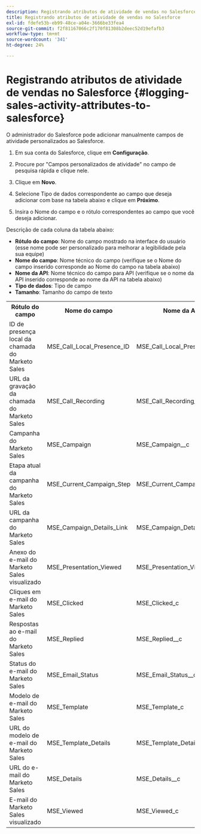 ```yaml
---
description: Registrando atributos de atividade de vendas no Salesforce - Documentos da Marketo - Documentação do produto
title: Registrando atributos de atividade de vendas no Salesforce
exl-id: fdefe53b-eb99-48ce-a04e-3666be33fea4
source-git-commit: f2f81167066c2f170f81308b2deec52d19efafb3
workflow-type: tm+mt
source-wordcount: '341'
ht-degree: 24%

---
```


# Registrando atributos de atividade de vendas no Salesforce {#logging-sales-activity-attributes-to-salesforce}

O administrador do Salesforce pode adicionar manualmente campos de atividade personalizados ao Salesforce.

1. Em sua conta do Salesforce, clique em **Configuração**.

1. Procure por &quot;Campos personalizados de atividade&quot; no campo de pesquisa rápida e clique nele.

1. Clique em **Novo**.

1. Selecione Tipo de dados correspondente ao campo que deseja adicionar com base na tabela abaixo e clique em **Próximo**.

1. Insira o Nome do campo e o rótulo correspondentes ao campo que você deseja adicionar.

Descrição de cada coluna da tabela abaixo:

* **Rótulo do campo**: Nome do campo mostrado na interface do usuário (esse nome pode ser personalizado para melhorar a legibilidade pela sua equipe)
* **Nome do campo**: Nome técnico do campo (verifique se o Nome do campo inserido corresponde ao Nome do campo na tabela abaixo)
* **Nome da API**: Nome técnico do campo para API (verifique se o nome da API inserido corresponde ao nome da API na tabela abaixo)
* **Tipo de dados**: Tipo de campo
* **Tamanho**: Tamanho do campo de texto

<table>
 <tr>
  <th>Rótulo do campo</th>
  <th>Nome do campo</th>
  <th>Nome da API</th>
  <th>Tipo de dados</th>
  <th>Tamanho</th>
 </tr>
 <tr>
  <td>ID de presença local da chamada do Marketo Sales</td>
  <td>MSE_Call_Local_Presence_ID</td>
  <td>MSE_Call_Local_Presence_ID__c</td>
  <td>Texto</td>
  <td>255</td>
 </tr>
 <tr>
  <td>URL da gravação da chamada do Marketo Sales</td>
  <td>MSE_Call_Recording</td>
  <td>MSE_Call_Recording_c</td>
  <td>URL</td>
  <td></td>
 </tr>
 <tr>
  <td>Campanha do Marketo Sales</td>
  <td>MSE_Campaign</td>
  <td>MSE_Campaign__c</td>
  <td>Texto</td>
  <td>255</td>
 </tr>
 <tr>
  <td>Etapa atual da campanha do Marketo Sales</td>
  <td>MSE_Current_Campaign_Step</td>
  <td>MSE_Current_Campaign_Step_c</td>
  <td>Texto</td>
  <td>255</td>
 </tr>
 <tr>
  <td>URL da campanha do Marketo Sales</td>
  <td>MSE_Campaign_Details_Link</td>
  <td>MSE_Campaign_Details_Link_c</td>
  <td>URL</td>
  <td></td>
 </tr>
 <tr>
  <td>Anexo do e-mail do Marketo Sales visualizado</td>
  <td>MSE_Presentation_Viewed</td>
  <td>MSE_Presentation_Viewed_c</td>
  <td>Caixa de seleção</td>
  <td></td>
 </tr>
 <tr>
  <td>Cliques em e-mail do Marketo Sales</td>
  <td>MSE_Clicked</td>
  <td>MSE_Clicked_c</td>
  <td>Caixa de seleção</td>
  <td></td>
 </tr>
 <tr>
  <td>Respostas ao e-mail do Marketo Sales</td>
  <td>MSE_Replied</td>
  <td>MSE_Replied__c</td>
  <td>Caixa de seleção</td>
  <td></td>
 </tr>
 <tr>
  <td>Status do e-mail do Marketo Sales</td>
  <td>MSE_Email_Status</td>
  <td>MSE_Email_Status__c</td>
  <td>Texto</td>
  <td></td>
 </tr>
 <tr>
  <td>Modelo de e-mail do Marketo Sales</td>
  <td>MSE_Template</td>
  <td>MSE_Template_c</td>
  <td>Texto</td>
  <td>255</td>
 </tr>
 <tr>
  <td>URL do modelo de e-mail do Marketo Sales</td>
  <td>MSE_Template_Details</td>
  <td>MSE_Template_Details__c</td>
  <td>URL</td>
  <td></td>
 </tr>
 <tr>
  <td>URL do e-mail do Marketo Sales</td>
  <td>MSE_Details</td>
  <td>MSE_Details__c</td>
  <td>URL</td>
  <td></td>
 </tr>
 <tr>
  <td>E-mail do Marketo Sales visualizado</td>
  <td>MSE_Viewed</td>
  <td>MSE_Viewed_c</td>
  <td>Caixa de seleção</td>
  <td></td>
 </tr>
</table>
